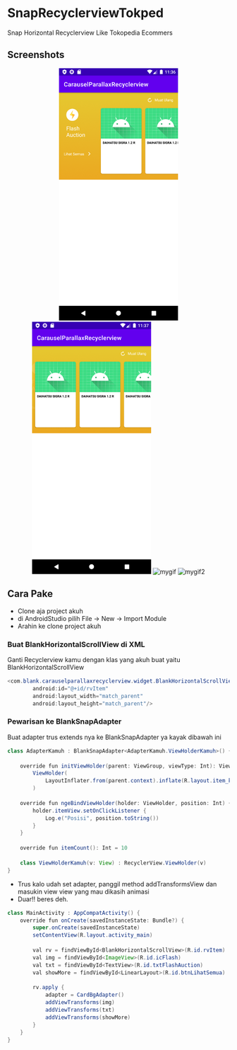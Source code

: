 # SnapRecyclerviewTokped
Snap Horizontal Recyclerview Like Tokopedia Ecommers

## Screenshots

<p align="center">
  <img src="ss/img1.png" width="270" alt="img1">
  <img src="ss/img2.png" width="270" alt="img2">
  <img src="ss/mygif.gif" width="270" alt="mygif">
  <img src="ss/mygif2.gif" width="270" alt="mygif2">
</p>

## Cara Pake
- Clone aja project akuh
- di AndroidStudio pilih File -> New -> Import Module
- Arahin ke clone project akuh

### Buat BlankHorizontalScrollView di XML
Ganti Recyclerview kamu dengan klas yang akuh buat yaitu BlankHorizontalScrollView

```java
<com.blank.carauselparallaxrecyclerview.widget.BlankHorizontalScrollView
        android:id="@+id/rvItem"
        android:layout_width="match_parent"
        android:layout_height="match_parent"/>
```

### Pewarisan ke BlankSnapAdapter
Buat adapter trus extends nya ke BlankSnapAdapter ya kayak dibawah ini

```java
class AdapterKamuh : BlankSnapAdapter<AdapterKamuh.ViewHolderKamuh>() {

    override fun initViewHolder(parent: ViewGroup, viewType: Int): ViewHolder =
        ViewHolder(
            LayoutInflater.from(parent.context).inflate(R.layout.item_kamu, parent, false)
        )

    override fun ngeBindViewHolder(holder: ViewHolder, position: Int) {
        holder.itemView.setOnClickListener {
            Log.e("Posisi", position.toString())
        }
    }

    override fun itemCount(): Int = 10

    class ViewHolderKamuh(v: View) : RecyclerView.ViewHolder(v)
}
```

- Trus kalo udah set adapter, panggil method addTransformsView dan masukin view view yang mau dikasih animasi
- Duar!! beres deh.

```java
class MainActivity : AppCompatActivity() {
    override fun onCreate(savedInstanceState: Bundle?) {
        super.onCreate(savedInstanceState)
        setContentView(R.layout.activity_main)

        val rv = findViewById<BlankHorizontalScrollView>(R.id.rvItem)
        val img = findViewById<ImageView>(R.id.icFlash)
        val txt = findViewById<TextView>(R.id.txtFlashAuction)
        val showMore = findViewById<LinearLayout>(R.id.btnLihatSemua)

        rv.apply {
            adapter = CardBgAdapter()
            addViewTransforms(img)
            addViewTransforms(txt)
            addViewTransforms(showMore)
        }
    }
}
```